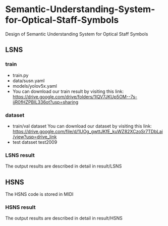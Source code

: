 # Semantic-Understanding-System-for-Optical-Staff-Symbols
Design of Semantic Understanding System for Optical Staff Symbols


## LSNS

### train
+ train.py
+ data/susn.yaml
+ models/yolov5x.yaml
+ You can download our train result by visiting this link: https://drive.google.com/drive/folders/1lQV7JKUp5OM--7s-ijR0fHZPBIL336ot?usp=sharing

### dataset

+ train/val dataset
  You can download our dataset by visiting this link: https://drive.google.com/file/d/1UOg_gwttJKfE_kuWZ82XCzoSr7TDbLai/view?usp=drive_link
+ test datsset
  test2009

### LSNS result

The output results are described in detail in result/LSNS

## HSNS

The HSNS code is stored in MIDI

### HSNS result

The output results are described in detail in result/HSNS

